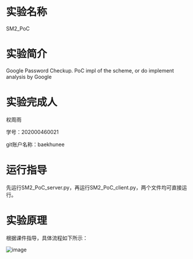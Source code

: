 # 实验名称
SM2_PoC

# 实验简介
Google Password Checkup. PoC impl of the scheme, or do implement analysis by Google

# 实验完成人
权周雨 

学号：202000460021 

git账户名称：baekhunee

# 运行指导
先运行SM2_PoC_server.py，再运行SM2_PoC_client.py，两个文件均可直接运行。

# 实验原理
根据课件指导，具体流程如下所示：

![image](https://user-images.githubusercontent.com/105578152/181284188-32bf9ded-ad79-434c-a2a2-836ff61aca35.png)

